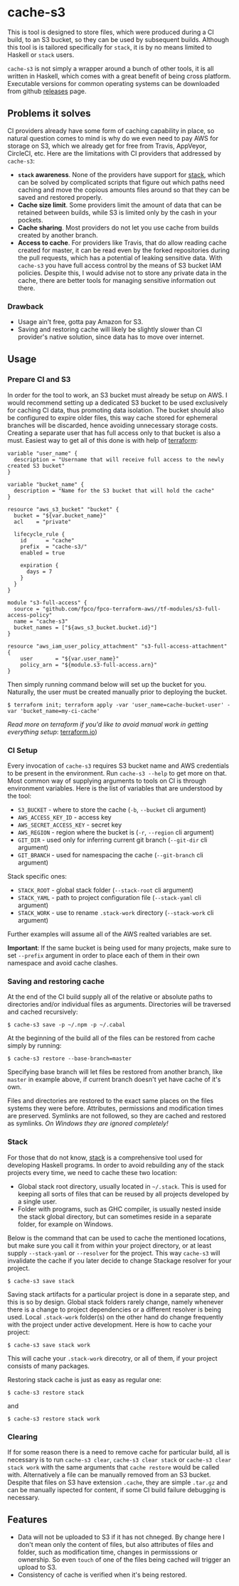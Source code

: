 # cache-s3

This is tool is designed to store files, which were produced during a CI build, to an S3 bucket, so
they can be used by subsequent builds. Although this tool is is tailored specifically for `stack`,
it is by no means limited to Haskell or `stack` users.

`cache-s3` is not simply a wrapper around a bunch of other tools, it is all written in Haskell,
which comes with a great benefit of being cross platform. Executable versions for common operating
systems can be downloaded from github [releases](https://github.com/fpco/cache-s3/releases) page.


## Problems it solves

CI providers already have some form of caching capability in place, so natural question comes to
mind is why do we even need to pay AWS for storage on S3, which we already get for free from Travis,
AppVeyor, CircleCI, etc. Here are the limitations with CI providers that addressed by `cache-s3`:

* __`stack` awareness__. None of the providers have support for
  [stack](https://docs.haskellstack.org/), which can be solved by complicated scripts that figure
  out which paths need caching and move the copious amounts files around so that they can be saved
  and restored properly.
* __Cache size limit__. Some providers limit the amount of data that can be retained between builds,
  while S3 is limited only by the cash in your pockets.
* __Cache sharing__. Most providers do not let you use cache from builds created by another branch.
* __Access to cache__. For providers like Travis, that do allow reading cache created for master, it
  can be read even by the forked repositories during the pull requests, which has a potential of
  leaking sensitive data. With `cache-s3` you have full access control by the means of S3 bucket IAM
  policies. Despite this, I would advise not to store any private data in the cache, there are better
  tools for managing sensitive information out there.

### Drawback

* Usage ain't free, gotta pay Amazon for S3.
* Saving and restoring cache will likely be slightly slower than CI provider's native solution,
  since data has to move over internet.


## Usage

### Prepare CI and S3

In order for the tool to work, an S3 bucket must already be setup on AWS. I would recommend setting
up a dedicated S3 bucket to be used exclusively for caching CI data, thus promoting data
isolation. The bucket should also be configured to expire older files, this way cache stored for
ephemeral branches will be discarded, hence avoiding unnecessary storage costs. Creating a
separate user that has full access only to that bucket is also a must. Easiest way to get
all of this done is with help of [terraform](https://www.terraform.io/downloads.html):

```hcl
variable "user_name" {
  description = "Username that will receive full access to the newly created S3 bucket"
}

variable "bucket_name" {
  description = "Name for the S3 bucket that will hold the cache"
}

resource "aws_s3_bucket" "bucket" {
  bucket = "${var.bucket_name}"
  acl    = "private"

  lifecycle_rule {
    id      = "cache"
    prefix  = "cache-s3/"
    enabled = true

    expiration {
      days = 7
    }
  }
}

module "s3-full-access" {
  source = "github.com/fpco/fpco-terraform-aws//tf-modules/s3-full-access-policy"
  name = "cache-s3"
  bucket_names = ["${aws_s3_bucket.bucket.id}"]
}

resource "aws_iam_user_policy_attachment" "s3-full-access-attachment" {
    user       = "${var.user_name}"
    policy_arn = "${module.s3-full-access.arn}"
}
```

Then simply running command below will set up the bucket for you. Naturally, the user must be
created manually prior to deploying the bucket.

```
$ terraform init; terraform apply -var 'user_name=cache-bucket-user' -var 'bucket_name=my-ci-cache'
```

_Read more on terraform if you'd like to avoid manual work in getting everything setup_:
[terraform.io](https://www.terraform.io/intro/index.html))

### CI Setup

Every invocation of `cache-s3` requires S3 bucket name and AWS credentials to be present in the
environment. Run `cache-s3 --help` to get more on that. Most common way of supplying arguments to
tools on CI is through environment variables. Here is the list of variables that are understood by
the tool:

* `S3_BUCKET` - where to store the cache (`-b`, `--bucket` cli argument)
* `AWS_ACCESS_KEY_ID` - access key
* `AWS_SECRET_ACCESS_KEY` - secret key
* `AWS_REGION` - region where the bucket is (`-r`, `--region` cli argument)
* `GIT_DIR` - used only for inferring current git branch  (`--git-dir` cli argument)
* `GIT_BRANCH` - used for namespacing the cache (`--git-branch` cli argument)

Stack specific ones:

* `STACK_ROOT` - global stack folder (`--stack-root` cli argument)
* `STACK_YAML` - path to project configuration file (`--stack-yaml` cli argument)
* `STACK_WORK` - use to rename `.stack-work` directory (`--stack-work` cli argument)

Further examples will assume all of the AWS realted variables are set.

__Important__: If the same bucket is being used for many projects, make sure to set `--prefix`
argument in order to place each of them in their own namespace and avoid cache clashes.

### Saving and restoring cache

At the end of the CI build supply all of the relative or absolute paths to directories and/or
individual files as arguments. Directories will be traversed and cached recursively:

```
$ cache-s3 save -p ~/.npm -p ~/.cabal
```

At the beginning of the build all of the files can be restored from cache simply by running:

```
$ cache-s3 restore --base-branch=master
```

Specifying base branch will let files be restored from another branch, like `master` in example
above, if current branch doesn't yet have cache of it's own.

Files and directories are restored to the exact same places on the files systems they were
before. Attributes, permissions and modification times are preserved. Symlinks are not followed, so
they are cached and restored as symlinks. _On Windows they are ignored completely!_


### Stack

For those that do not know, [stack](https://docs.haskellstack.org) is a comprehensive tool used for
developing Haskell programs. In order to avoid rebuilding any of the stack projects every time, we
need to cache these two location:

* Global stack root directory, usually located in `~/.stack`. This is used for keeping all sorts of
  files that can be reused by all projects developed by a single user.
* Folder with programs, such as GHC compiler, is usually nested inside the stack global directory,
  but can sometimes reside in a separate folder, for example on Windows.

Below is the command that can be used to cache the mentioned locations, but make sure you call it
from within your project directory, or at least supply `--stack-yaml` or `--resolver` for the
project. This way `cache-s3` will invalidate the cache if you later decide to change Stackage
resolver for your project.

```
$ cache-s3 save stack
```

Saving stack artifacts for a particular project is done in a separate step, and this is so by
design. Global stack folders rarely change, namely whenever there is a change to project
dependencies or a different resolver is being used. Local `.stack-work` folder(s) on the other hand
do change frequently with the project under active development. Here is how to cache your project:

```
$ cache-s3 save stack work
```

This will cache your `.stack-work` direcotry, or all of them, if your project consists of many
packages.

Restoring stack cache is just as easy as regular one:

```
$ cache-s3 restore stack
```

and

```
$ cache-s3 restore stack work
```


### Clearing

If for some reason there is a need to remove cache for particular build, all is necessary is to run
`cache-s3 clear`, `cache-s3 clear stack` or `cache-s3 clear stack work` with the same arguments that
`cache restore` would be called with. Alternatively a file can be manually removed from an S3
bucket. Despite that files on S3 have extension `.cache`, they are simple `.tar.gz` and can be
manually ispected for content, if some CI build failure debugging is necessary.

## Features

* Data will not be uploaded to S3 if it has not chneged. By change here I don't mean only the
  content of files, but also attributes of files and folder, such as modification time, changes in
  permisssions or ownership. So even `touch` of one of the files being cached will trigger an upload
  to S3.
* Consistency of cache is verified when it's being restored.




